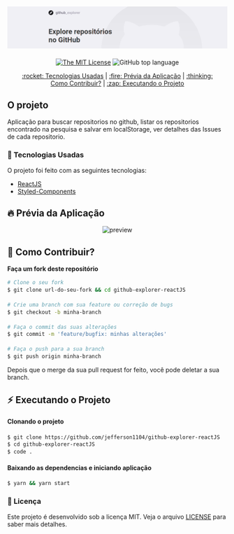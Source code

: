 <div align="center" style="margin-bottom: 20px;">
<img alt="Github Explorer" src="./src/assets/banner.png" width="auto" heigth="auto"/>
</div>

<div align="center" style="margin: 20px;">

[![The MIT License](https://img.shields.io/badge/license-MIT-green.svg?style=flat-square)](http://github.com/jefferson1104/goBarber/LICENSE.md)
![GitHub top language](https://img.shields.io/github/languages/top/jefferson1104/gobarber?style=flat-square)


<p align="center" >
  <a href="#rocket-tecnologias-usadas"> :rocket: Tecnologias Usadas</a> |
  <a href="#fire-prévia-da-aplicação"> :fire: Prévia da Aplicação</a> |
  <a href="#thinking-como-contribuir?"> :thinking: Como Contribuir?</a> |
  <a href="#zap-executando-o-projeto"> :zap: Executando o Projeto </a>
</p>

</div>

## O projeto

Aplicação para buscar repositorios no github, listar os repositorios encontrado na pesquisa e salvar em localStorage, ver detalhes das Issues de cada repositorio.

### :rocket: Tecnologias Usadas

O projeto foi feito com as seguintes tecnologias:

- [ReactJS](https://pt-br.reactjs.org/)
- [Styled-Components](https://styled-components.com/)

## :fire: Prévia da Aplicação

<div align="center">
<img src="https://media.giphy.com/media/Lm6bmg75wR7Llcf9JG/giphy.gif" alt="preview"/>
</div>


## :thinking: Como Contribuir?
**Faça um fork deste repositório**

```bash
# Clone o seu fork
$ git clone url-do-seu-fork && cd github-explorer-reactJS

# Crie uma branch com sua feature ou correção de bugs
$ git checkout -b minha-branch

# Faça o commit das suas alterações
$ git commit -m 'feature/bugfix: minhas alterações'

# Faça o push para a sua branch
$ git push origin minha-branch
```

Depois que o merge da sua pull request for feito, você pode deletar a sua branch.

## :zap: Executando o Projeto
#### Clonando o projeto
```sh
$ git clone https://github.com/jefferson1104/github-explorer-reactJS
$ cd github-explorer-reactJS
$ code .
```

#### Baixando as dependencias e iniciando aplicação
```sh
$ yarn && yarn start
```


### :memo: Licença

Este projeto é desenvolvido sob a licença MIT. Veja o arquivo [LICENSE](LICENSE.md) para saber mais detalhes.
